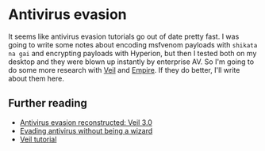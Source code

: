 # Antivirus evasion
It seems like antivirus evasion tutorials go out of date pretty fast. I was going to write some notes about encoding msfvenom payloads with `shikata na gai` and encrypting payloads with Hyperion, but then I tested both on my desktop and they were blown up instantly by enterprise AV. So I'm going to do some more research with [Veil](https://www.veil-framework.com/) and [Empire](https://www.powershellempire.com/). If they do better, I'll write about them here.

## Further reading
* [Antivirus evasion reconstructed: Veil 3.0](https://www.fireeye.com/blog/threat-research/2017/03/_antivirus_evasionr.html)
* [Evading antivirus without being a wizard](https://jordanpotti.com/2016/12/14/evading-anti-virus-without-being-a-wizard/)
* [Veil tutorial](https://www.veil-framework.com/veil-tutorial/)
